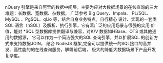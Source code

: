 nQuery 引擎是来自阿里的数据中间层，主要为应对大数据场景的在线查询的三大难题：长数据、宽数据、杂数据， 广泛参考 Big Query、Impala、 PL/SQL、MySQL 、PgSQL、ql.io 等，结合自身业务特点，自行精心 设计、实现的一套类SQL 语言（nSQL）及解析、执行引擎，它有着广泛的应用场景与很强的实用 价值，能对 *SQL 型数据库提供翻译与兼容，对K/V 数据如HBase、OTS 或其他通用的数据源， 它可以作为一个简洁强大的SQL 查询引擎，并以扩展SQL 的创新方式来支持数据JOIN， 结合 NodeJS 框架,完全可以提供统一的SQL接口的高并发、高性能的的在线查询服务，解耦前后端， 极大的降低大数据场景下产品开发复杂度。